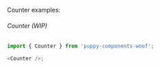Counter examples:

###### Counter (WIP)

```js
import { Counter } from 'puppy-components-woof';

<Counter />;
```
